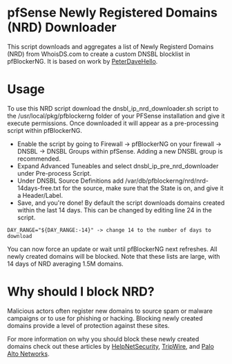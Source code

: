 # pfSense Newly Registered Domains (NRD) Downloader

This script downloads and aggregates a list of Newly Registerd Domains (NRD) from WhoisDS.com to create a custom DNSBL blocklist in pfBlockerNG. It is based on work by [PeterDaveHello](https://github.com/PeterDaveHello/nrd-list-downloader).

# Usage

To use this NRD script download the dnsbl_ip_nrd_downloader.sh script to the /usr/local/pkg/pfblockerng folder of your PFSense installation and give it execute permissions. Once downloaded it will appear as a pre-processing script within pfBlockerNG.

* Enable the script by going to Firewall -> pfBlockerNG on your firewall -> DNSBL -> DNSBL Groups within pfSense. Adding a new DNSBL group is recommended.
* Expand Advanced Tuneables and select dnsbl_ip_pre_nrd_downloader under Pre-process Script.
* Under DNSBL Source Definitions add /var/db/pfblockerng/nrd/nrd-14days-free.txt for the source, make sure that the State is on, and give it a Header/Label.
* Save, and you're done! By default the script downloads domains created within the last 14 days. This can be changed by editing line 24 in the script.
```
DAY_RANGE="${DAY_RANGE:-14}" -> change 14 to the number of days to download
```

You can now force an update or wait until pfBlockerNG next refreshes. All newly created domains will be blocked. Note that these lists are large, with 14 days of NRD averaging 1.5M domains.

# Why should I block NRD?

Malicious actors often register new domains to source spam or malware campaigns or to use for phishing or hacking. Blocking newly created domains provide a level of protection against these sites.

For more information on why you should block these newly created domains check out these articles by [HelpNetSecurity](https://www.helpnetsecurity.com/2019/08/23/block-new-domains/), [TripWire](https://www.tripwire.com/state-of-security/block-newly-registered-domains-to-reduce-security-threats-in-your-organisation), and [Palo Alto Networks](https://unit42.paloaltonetworks.com/newly-registered-domains-malicious-abuse-by-bad-actors/).
